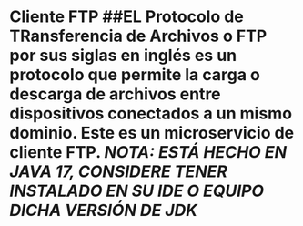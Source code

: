 # Cliente FTP ##EL Protocolo de TRansferencia de Archivos o FTP por sus siglas en inglés es un protocolo que permite la carga o descarga de archivos entre dispositivos conectados a un mismo dominio. Este es un microservicio de cliente FTP. *NOTA: ESTÁ HECHO EN JAVA 17, CONSIDERE TENER INSTALADO EN SU IDE O EQUIPO DICHA VERSIÓN DE JDK*
